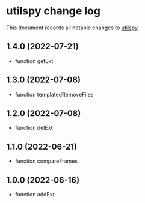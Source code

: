 # utilspy change log

This document records all notable changes to
[utilspy](https://github.com/Genzo4/utilspy).

## 1.4.0 (2022-07-21)

- function getExt

## 1.3.0 (2022-07-08)

- function templatedRemoveFiles

## 1.2.0 (2022-07-08)

- function delExt

## 1.1.0 (2022-06-21)

- function compareFrames

## 1.0.0 (2022-06-16)

- function addExt
